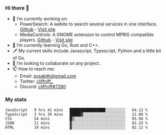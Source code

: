### Hi there 👋

- 🔭 I’m currently working on:
    - PowerSearch: A webite to search several services in one interface. [Github](https://github.com/cliffniff/power-search) - [Visit site](https://powersearch.vercel.app/)
    - MediaControls: A GNOME extension to control MPRIS compatible players. [Github](https://github.com/cliffniff/MediaControls) - [Visit site](https://extensions.gnome.org/extension/4470/media-controls/)
- 🌱 I’m currently learning Go, Rust and C++.
- 🗡️ My current skills include Javascript, Typescript, Python and a little bit of Go.
- 👯 I’m looking to collaborate on any project.
- 📫 How to reach me: 
    - Email: <pvsakith@gmail.com>
    - Twitter: [cliffniff_](https://twitter.com/cliffniff_)
    - Discord: [cliffniff#7280](https://discordapp.com/users/828133369950240771)

### My stats

<!--START_SECTION:waka-->
```text
JavaScript   9 hrs 41 mins   ████████████████░░░░░░░░░   64.12 % 
TypeScript   3 hrs 26 mins   █████▓░░░░░░░░░░░░░░░░░░░   22.80 % 
CSS          54 mins         █▒░░░░░░░░░░░░░░░░░░░░░░░   05.98 % 
JSON         21 mins         ▓░░░░░░░░░░░░░░░░░░░░░░░░   02.35 % 
HTML         19 mins         ▓░░░░░░░░░░░░░░░░░░░░░░░░   02.12 % 
```
<!--END_SECTION:waka-->
